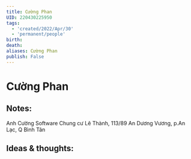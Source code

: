 ```yaml
---
title: Cường Phan
UID: 220430225950
tags:
  - 'created/2022/Apr/30'
  - 'permanent/people'
birth:
death:
aliases: Cường Phan
publish: False
---
```

# Cường Phan

## Notes:
Anh Cường Software
Chung cư Lê Thành, 113/89 An Dương Vương, p.An Lạc, Q Bình Tân

## Ideas & thoughts:
